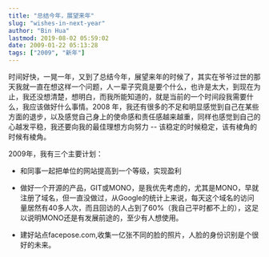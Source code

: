 ```yaml
---
title: "总结今年，展望来年"
slug: "wishes-in-next-year"
author: "Bin Hua"
lastmod: 2019-08-02 05:59:02
date: 2009-01-22 05:13:28
tags: ["2009", "新年"]
---
```


时间好快，一晃一年，又到了总结今年，展望来年的时候了，其实在爷爷过世的那天我就一直在想这样一个问题，人一辈子究竟是要个什么，也许是太大，到现在为止，我还没想清楚，想明白，而我所能知道的，就是当前的一个时间段我需要什么，我应该做好什么事情。2008 年，我还有很多的不足和明显感觉到自己在某些方面的退步，以及感觉自己身上的使命感和责任感越来越重，同样也感觉到自己的心越发平稳，我还要向我的最佳理想方向努力 -- 该稳定的时候稳定，该有棱角的时候有棱角。

2009年，我有三个主要计划：

- 和同事一起把单位的网站提高到一个等级，实现盈利 

- 做好一个开源的产品，GIT或MONO，是我优先考虑的，尤其是MONO，早就注册了域名，但一直没做过，从Google的统计上来说，每天这个域名的访问量居然有40多人次，而且回访的人占到了60%（我自己平时都不上的），这足以说明MONO还是有发展前途的，至少有人想使用。 

- 建好站点facepose.com,收集一亿张不同的脸的照片，人脸的身份识别是个很好的未来。 